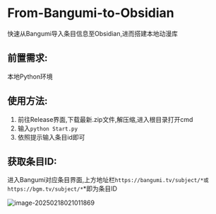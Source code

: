 # From-Bangumi-to-Obsidian
快速从Bangumi导入条目信息至Obsidian,进而搭建本地动漫库

## 前置需求:

本地Python环境

## 使用方法:

1. 前往Release界面,下载最新.zip文件,解压缩,进入根目录打开cmd
2. 输入`python Start.py`
3. 依照提示输入条目id即可

## 获取条目ID:

进入Bangumi对应条目界面,上方地址栏`https://bangumi.tv/subject/*或https://bgm.tv/subject/*`*即为条目ID

![image-20250218021011869](https://lacyor.oss-cn-qingdao.aliyuncs.com/images/image-20250218021011869.png)

